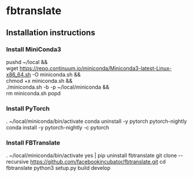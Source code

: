 # fbtranslate

## Installation instructions

### Install MiniConda3
pushd ~/local && \
wget https://repo.continuum.io/miniconda/Miniconda3-latest-Linux-x86_64.sh -O miniconda.sh && \
    chmod +x miniconda.sh && \
    ./miniconda.sh -b -p ~/local/miniconda && \
    rm miniconda.sh
popd

### Install PyTorch
. ~/local/miniconda/bin/activate
conda uninstall -y pytorch pytorch-nightly
conda install -y pytorch-nightly -c pytorch

### Install FBTranslate
. ~/local/miniconda/bin/activate
yes | pip uninstall fbtranslate
git clone --recursive https://github.com/facebookincubator/fbtranslate.git
cd fbtranslate
python3 setup.py build develop
